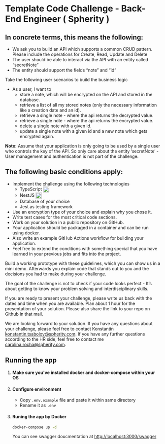 # Template Code Challenge - Back-End Engineer ( Spherity )

## In concrete terms, this means the following:

- We ask you to build an API which supports a common CRUD pattern. Please include the operations for Create, Read, Update and Delete
- The user should be able to interact via the API with an entity called “secretNote”
- The entity should support the fields “note” and “id”

Take the following user scenarios to build the business logic

- As a user, I want to
  - store a note, which will be encrypted on the API and stored in the database.
  - retrieve a list of all my stored notes (only the necessary information like a creation date and an id).
  - retrieve a single note - where the api returns the decrypted value.
  - retrieve a single note - where the api returns the encrypted value.
  - delete a single note with a given id.
  - update a single note with a given id and a new note which gets encrypted again.

**Note:** Assume that your application is only going to be used by a single user who controls the key of the API. So only care about the entity ‘secretNote’ - User management and authentication is not part of the challenge.

## The following basic conditions apply:

- Implement the challenge using the following technologies
  - TypeScript <img src="https://www.vectorlogo.zone/logos/typescriptlang/typescriptlang-icon.svg" align="center" height="20">
  - NestJS <img src="https://nestjs.com/img/logo-small.svg" align="center" height="20" />
  - Database of your choice
  - Jest as testing framework
- Use an encryption type of your choice and explain why you chose it.
- Write test cases for the most critical code sections.
- Work on your solution in a public repository on GitHub.
- Your application should be packaged in a container and can be run using docker.
- Also write an example GitHub Actions workflow for building your application.
- Feel free to extend the conditions with something special that you have learned in your previous jobs and fits into the project.

Build a working prototype with these guidelines, which you can show us in a mini demo.
Afterwards you explain code that stands out to you and the decisions you had to make during your challenge.

The goal of the challenge is not to check if your code looks perfect - It’s about getting to know your problem solving and interdisciplinary skills.

If you are ready to present your challenge, please write us back with the dates and time when you are available. Plan about 1 hour for the presentation of your solution. Please also share the link to your repo on Github in that mail.

We are looking forward to your solution. If you have any questions about your challenge, please feel free to contact Konstantin <konstantin.tsabolov@spherity.com>. If you have any further questions according to the HR side, feel free to contact me <carolina.rocha@spherity.com>.

## Running the app

1. #### Make sure you've installed docker and docker-compose within your OS

2. #### Configure environment

   - Copy `.env.example` file and paste it within same directory
   - Rename it as `.env`

3. #### Runing the app by Docker

   ```bash
   docker-compose up -d
   ```

   You can see swagger doucmentation at <http://localhost:3000/swagger>

